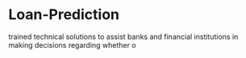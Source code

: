 # Loan-Prediction
trained technical solutions to assist banks and financial institutions in making decisions regarding whether o
